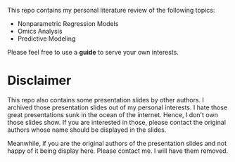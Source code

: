 This repo contains my personal literature review of the following topics:

-   Nonparametric Regression Models
-   Omics Analysis
-   Predictive Modeling

Please feel free to use a **guide** to serve your own interests.

# Disclaimer

<!-- badges: start -->

<!-- badges: end -->

This repo also contains some presentation slides by other authors. I archived those presentation slides out of my personal interests. I hate those great presentations sunk in the ocean of the internet. Hence, I don't own those slides show. If you are interested in those, please contact the original authors whose name should be displayed in the slides.

Meanwhile, if you are the original authors of the presentation slides and not happy of it being display here. Please contact me. I will have them removed.
